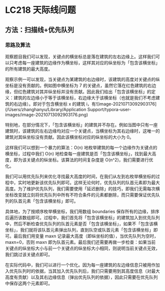 # LC218 天际线问题

## 方法：扫描线+优先队列

### 思路及算法

观察题目我们可以发现，关键点的横坐标总是落在建筑的左右边缘上。这样我们可以只考虑每一座建筑的边缘作为横坐标，这样其对应的纵坐标为「包含该横坐标」的所有建筑的最大高度。

观察示例一可以发现，当关键点为某建筑的右边缘时，该建筑的高度对关键点的纵坐标是没有贡献的。例如图中横坐标为 7 的关键点，虽然它落在红色建筑的右边缘，但红色建筑对其并纵坐标并没有贡献。因此我们给出「包含该横坐标」的定义：建筑的左边缘小于等于该横坐标，右边缘大于该横坐标（也就是我们不考虑建筑的右边缘）。即对于包含横坐标 x 的建筑 i，有![image-20210713092903176](/Users/zhanghanyu/Library/Application Support/typora-user-images/image-20210713092903176.png)

特别地，在部分情况下，「包含该横坐标」的建筑并不存在。例如当图中只有一座建筑时，该建筑的左右边缘均对应一个关键点，当横坐标为其右边缘时，这唯一的建筑对其纵坐标没有贡献。因此该横坐标对应的纵坐标的大小为 0。

这样我们可以想到一个暴力的算法：O(n) 地枚举建筑的每一个边缘作为关键点的横坐标，过程中我们 O(n) 地检查每一座建筑是否「包含该横坐标」，找到最大高度，即为该关键点的纵坐标。该算法的时间复杂度是 O(n^2)，我们需要进行优化。

我们可以用优先队列来优化寻找最大高度的时间，在我们从左到右枚举横坐标的过程中，实时地更新该优先队列即可。这样无论何时，优先队列的队首元素即为最大高度。为了维护优先队列，我们需要使用「延迟删除」的技巧，即我们无需每次横坐标改变就立刻将优先队列中所有不符合条件的元素都删除，而只需要保证优先队列的队首元素「包含该横坐标」即可。

具体地，为了按顺序枚举横坐标，我们用数组 boundaries 保存所有的边缘，排序后遍历该数组即可。过程中，我们首先将「包含该横坐标」的建筑加入到优先队列中，然后不断检查优先队列的队首元素是否「包含该横坐标」，如果不「包含该横坐标」，我们就将该队首元素弹出队列，直到队空或队首元素「包含该横坐标」即可。最后我们用变量 maxn 记录最大高度（即纵坐标的值），当优先队列为空时，maxn=0，否则 maxn 即为队首元素。最后我们还需要再做一步检查：如果当前关键点的纵坐标大小与前一个关键点的纵坐标大小相同，则说明当前关键点无效，我们跳过该关键点即可。

在实际代码中，我们可以进行一个优化。因为每一座建筑的左边缘信息只被用作加入优先队列时的依据，当其加入优先队列后，我们只需要用到其高度信息（对最大高度有贡献）以及其右边缘信息（弹出优先队列的依据），因此只需要在优先队列中保存这两个元素即可。
